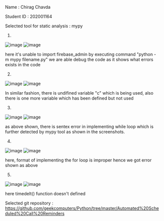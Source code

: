 Name : Chirag Chavda

Student ID : 202001164  

Selected tool for static analysis : mypy 

1)
![image](https://user-images.githubusercontent.com/124231829/225575092-b62f2645-404f-43f1-9188-2adb85b2bcd0.png)
![image](https://user-images.githubusercontent.com/124231829/225575183-a1434de0-a795-4e70-9160-4ab6ff87421f.png)

here it's unable to import firebase_admin
by executing command "python -m mypy filename.py" we are able debug the code as it shows what errors exists in the code

2)
![image](https://user-images.githubusercontent.com/124231829/225575946-d3bda9b8-8260-489d-a989-5eea35aedcbe.png)
![image](https://user-images.githubusercontent.com/124231829/225576027-e7d28bac-3c94-4107-b0a9-bd7eedccb788.png)

In similar fashion, there is undifined variable "c" which is being used, also there is one more variable which has been defined but not used

3)
![image](https://user-images.githubusercontent.com/124231829/225581020-7a947b02-05a0-4f22-b7b4-192b00e47587.png)
![image](https://user-images.githubusercontent.com/124231829/225579882-a1768e9f-46b5-4873-ad5d-f51a9de89b28.png)

as above shown, there is sentex error in implementing while loop which is further detected by mypy tool as shown in the screenshots. 

4)
![image](https://user-images.githubusercontent.com/124231829/225581941-d4244617-e75b-4988-a3bf-c81d13f5d73a.png)
![image](https://user-images.githubusercontent.com/124231829/225582050-db619848-2d80-4701-91a3-31cbb72ce966.png)

here, format of implementing the for loop is improper hence we got error shown as above

5)
![image](https://user-images.githubusercontent.com/124231829/225583485-157fc9fe-c8d1-4c76-b1ac-98713514dbf9.png)
![image](https://user-images.githubusercontent.com/124231829/225583535-2e5032df-9ed7-4fbd-8340-763e5e87f1c1.png)

here timedelt() function doesn't defined

Selected git repository : https://github.com/geekcomputers/Python/tree/master/Automated%20Scheduled%20Call%20Reminders
